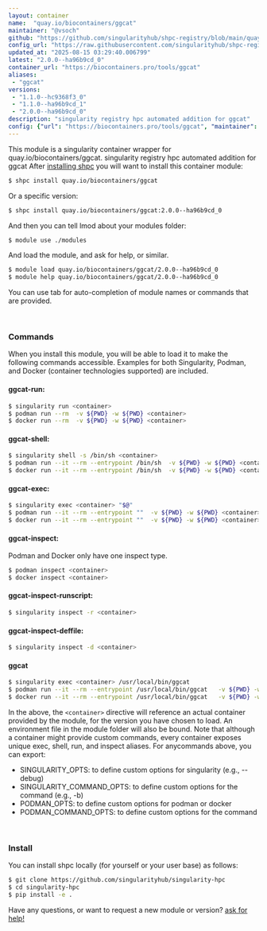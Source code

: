 ```yaml
---
layout: container
name:  "quay.io/biocontainers/ggcat"
maintainer: "@vsoch"
github: "https://github.com/singularityhub/shpc-registry/blob/main/quay.io/biocontainers/ggcat/container.yaml"
config_url: "https://raw.githubusercontent.com/singularityhub/shpc-registry/main/quay.io/biocontainers/ggcat/container.yaml"
updated_at: "2025-08-15 03:29:40.006799"
latest: "2.0.0--ha96b9cd_0"
container_url: "https://biocontainers.pro/tools/ggcat"
aliases:
 - "ggcat"
versions:
 - "1.1.0--hc9368f3_0"
 - "1.1.0--ha96b9cd_1"
 - "2.0.0--ha96b9cd_0"
description: "singularity registry hpc automated addition for ggcat"
config: {"url": "https://biocontainers.pro/tools/ggcat", "maintainer": "@vsoch", "description": "singularity registry hpc automated addition for ggcat", "latest": {"2.0.0--ha96b9cd_0": "sha256:7a6e55c4661e59557f64a77d39b046152a639ae9fa9f39334cc427d3bdd71c98"}, "tags": {"1.1.0--hc9368f3_0": "sha256:f7e2035f5143323eda8d70be605b34c0c8ea2e55dfa56b1da71bbebc09af45a3", "1.1.0--ha96b9cd_1": "sha256:1d82424373280ba967de6cdcc3fbb389087654f6707875820d35039b22aed776", "2.0.0--ha96b9cd_0": "sha256:7a6e55c4661e59557f64a77d39b046152a639ae9fa9f39334cc427d3bdd71c98"}, "docker": "quay.io/biocontainers/ggcat", "aliases": {"ggcat": "/usr/local/bin/ggcat"}}
---
```


This module is a singularity container wrapper for quay.io/biocontainers/ggcat.
singularity registry hpc automated addition for ggcat
After [installing shpc](#install) you will want to install this container module:


```bash
$ shpc install quay.io/biocontainers/ggcat
```

Or a specific version:

```bash
$ shpc install quay.io/biocontainers/ggcat:2.0.0--ha96b9cd_0
```

And then you can tell lmod about your modules folder:

```bash
$ module use ./modules
```

And load the module, and ask for help, or similar.

```bash
$ module load quay.io/biocontainers/ggcat/2.0.0--ha96b9cd_0
$ module help quay.io/biocontainers/ggcat/2.0.0--ha96b9cd_0
```

You can use tab for auto-completion of module names or commands that are provided.

<br>

### Commands

When you install this module, you will be able to load it to make the following commands accessible.
Examples for both Singularity, Podman, and Docker (container technologies supported) are included.

#### ggcat-run:

```bash
$ singularity run <container>
$ podman run --rm  -v ${PWD} -w ${PWD} <container>
$ docker run --rm  -v ${PWD} -w ${PWD} <container>
```

#### ggcat-shell:

```bash
$ singularity shell -s /bin/sh <container>
$ podman run --it --rm --entrypoint /bin/sh  -v ${PWD} -w ${PWD} <container>
$ docker run --it --rm --entrypoint /bin/sh  -v ${PWD} -w ${PWD} <container>
```

#### ggcat-exec:

```bash
$ singularity exec <container> "$@"
$ podman run --it --rm --entrypoint ""  -v ${PWD} -w ${PWD} <container> "$@"
$ docker run --it --rm --entrypoint ""  -v ${PWD} -w ${PWD} <container> "$@"
```

#### ggcat-inspect:

Podman and Docker only have one inspect type.

```bash
$ podman inspect <container>
$ docker inspect <container>
```

#### ggcat-inspect-runscript:

```bash
$ singularity inspect -r <container>
```

#### ggcat-inspect-deffile:

```bash
$ singularity inspect -d <container>
```


#### ggcat

```bash
$ singularity exec <container> /usr/local/bin/ggcat
$ podman run --it --rm --entrypoint /usr/local/bin/ggcat   -v ${PWD} -w ${PWD} <container> -c " $@"
$ docker run --it --rm --entrypoint /usr/local/bin/ggcat   -v ${PWD} -w ${PWD} <container> -c " $@"
```



In the above, the `<container>` directive will reference an actual container provided
by the module, for the version you have chosen to load. An environment file in the
module folder will also be bound. Note that although a container
might provide custom commands, every container exposes unique exec, shell, run, and
inspect aliases. For anycommands above, you can export:

 - SINGULARITY_OPTS: to define custom options for singularity (e.g., --debug)
 - SINGULARITY_COMMAND_OPTS: to define custom options for the command (e.g., -b)
 - PODMAN_OPTS: to define custom options for podman or docker
 - PODMAN_COMMAND_OPTS: to define custom options for the command

<br>

### Install

You can install shpc locally (for yourself or your user base) as follows:

```bash
$ git clone https://github.com/singularityhub/singularity-hpc
$ cd singularity-hpc
$ pip install -e .
```

Have any questions, or want to request a new module or version? [ask for help!](https://github.com/singularityhub/singularity-hpc/issues)